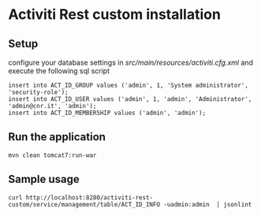 # Activiti Rest custom installation

## Setup

configure your database settings in *src/main/resources/activiti.cfg.xml* and execute the following sql script

	insert into ACT_ID_GROUP values ('admin', 1, 'System administrator', 'security-role');
	insert into ACT_ID_USER values ('admin', 1, 'admin', 'Administrator', 'admin@cnr.it', 'admin');
	insert into ACT_ID_MEMBERSHIP values ('admin', 'admin');


## Run the application

	mvn clean tomcat7:run-war


## Sample usage

	curl http://localhost:8280/activiti-rest-custom/service/management/table/ACT_ID_INFO -uadmin:admin  | jsonlint
